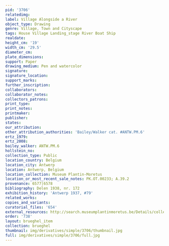 ```yaml
---
pid: '3706'
relatedimg: 
label: Village Alongside a River
object_type: Drawing
genre: Village, Town and Cityscape
tags: House Village Landing_stage River Boat Ship
realdate: 
height_cm: '19'
width_cm: '29.5'
diameter_cm: 
plate_dimensions: 
support: Paper
drawing_medium: Pen and watercolor
signature: 
signature_location: 
support_marks: 
further_inscription: 
collaborators: 
collaborator_notes: 
collectors_patrons: 
print_type: 
print_notes: 
printmaker: 
publisher: 
states: 
our_attribution: 
other_attribution_authorities: 'Bailey/Walker cat. #ANTW.PM.6'
ertz_1979: 
ertz_2008: 
bailey_walker: ANTW.PM.6
hollstein_no: 
collection_type: Public
location_country: Belgium
location_city: Antwerp
location: Antwerp, Belgium
location_collection: Museum Plantin-Moretus
location_or_most_recent_sale_notes: PK.OT.00233; A.39.2
provenance: 6577|6578
bibliography: Delen 1938, nr. 172
exhibition_history: 'Antwerp 1937, #79'
related_works: 
copies_and_variants: 
curatorial_files: '654'
external_resources: http://search.museumplantinmoretus.be/Details/collect/287542
order: '738'
layout: brueghel_item
collection: brueghel
thumbnail: img/derivatives/simple/3706/thumbnail.jpg
full: img/derivatives/simple/3706/full.jpg
---
```

